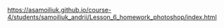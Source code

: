https://asamoiliuk.github.io/course-4/students/samoiliuk_andrii/Lesson_6_homework_photoshop/index.html
